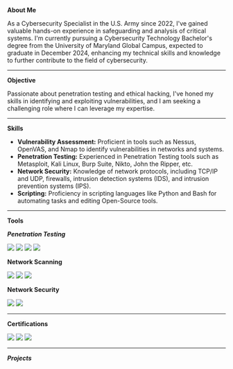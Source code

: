 **About Me**

As a Cybersecurity Specialist in the U.S. Army since 2022, I've gained valuable hands-on experience in safeguarding and analysis of critical systems. I'm currently pursuing a Cybersecurity Technology Bachelor's degree from the University of Maryland Global Campus, expected to graduate in December 2024, enhancing my technical skills and knowledge to further contribute to the field of cybersecurity.

---

**Objective**

Passionate about penetration testing and ethical hacking, I've honed my skills in identifying and exploiting vulnerabilities, and I am seeking a challenging role where I can leverage my expertise.

---

**Skills**

- **Vulnerability Assessment:** Proficient in tools such as Nessus, OpenVAS, and Nmap to identify vulnerabilities in networks and systems.
- **Penetration Testing:** Experienced in Penetration Testing tools such as Metasploit, Kali Linux, Burp Suite, Nikto, John the Ripper, etc. 
- **Network Security:** Knowledge of network protocols, including TCP/IP and UDP, firewalls, intrusion detection systems (IDS), and intrusion prevention systems (IPS).
- **Scripting:** Proficiency in scripting languages like Python and Bash for automating tasks and editing Open-Source tools. 

---

**Tools**

***Penetration Testing***

<img src="https://img.shields.io/badge/-Kali%20Linux-557C94?&style=for-the-badge&logo=Kali%20Linux&logoColor=white" />       <img src="https://img.shields.io/badge/-Metasploit-2F4D7D?&style=for-the-badge&logo=Metasploit&logoColor=white" />      <img src="https://img.shields.io/badge/-Burp%20Suite-FF6F20?&style=for-the-badge&logo=Burp%20Suite&logoColor=white" />      <img src="https://img.shields.io/badge/-BloodHound-CB3E4B?&style=for-the-badge&logo=BloodHound&logoColor=white" />

**Network Scanning**

<img src="https://img.shields.io/badge/-Nessus-00C18C?&style=for-the-badge&logo=Nessus&logoColor=white" />      <img src="https://img.shields.io/badge/-OpenVAS-558F1B?&style=for-the-badge&logo=OpenVAS&logoColor=white" />      <img src="https://img.shields.io/badge/-Nmap-4682B4?&style=for-the-badge&logo=Nmap&logoColor=white" />

**Network Security**

<img src="https://img.shields.io/badge/-Splunk-000000?&style=for-the-badge&logo=Splunk&logoColor=white" />      <img src="https://img.shields.io/badge/-Wireshark-1679A7?&style=for-the-badge&logo=Wireshark&logoColor=white" />      

---

**Certifications**

<img src="https://img.shields.io/badge/-GIAC%20GDAT-003366?&style=for-the-badge&logo=GIAC&logoColor=white" />      <img src="https://img.shields.io/badge/-Sec%2B-FFB100?&style=for-the-badge&logo=CompTIA&logoColor=white" />      <img src="https://img.shields.io/badge/-PenTest%2B-007C92?&style=for-the-badge&logo=CompTIA&logoColor=white" />

---

***Projects***

